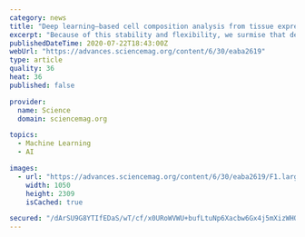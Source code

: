 ```yaml
---
category: news
title: "Deep learning–based cell composition analysis from tissue expression profiles"
excerpt: "Because of this stability and flexibility, we surmise that deep learning will become an algorithmic mainstay for cell deconvolution of various data types. Scaden’s software package and web application are easy to use on new as well as diverse existing ..."
publishedDateTime: 2020-07-22T18:43:00Z
webUrl: "https://advances.sciencemag.org/content/6/30/eaba2619"
type: article
quality: 36
heat: 36
published: false

provider:
  name: Science
  domain: sciencemag.org

topics:
  - Machine Learning
  - AI

images:
  - url: "https://advances.sciencemag.org/content/6/30/eaba2619/F1.large.jpg"
    width: 1050
    height: 2309
    isCached: true

secured: "/dArSU9G8YTIfEDaS/wT/cf/x0URoWVWU+bufLtuNp6Xacbw6Gx4j5mXizWHQKSrC8w+qLN/yGEWKpEBhRGBi2Lsrf8xTOSuLZWejdjC+VA13HPsin5711saGVWVIjD/7ywEY13iea/4magcCjR7RFc+MU53RlemxdXuS4uhS6MSttMCZah6neojGfiy2DcBBY4UgOjFuD/QKvP04H6ZUWA7W0nXX3mXGRpG7W7MSeAHoQJnQPJ7XK2AtvWmmlw1b8gTkGxBtzCzIrkCGnBIEKVd7byMVNp/4N/piUTT0cYjdHfetb7gijacFtDCmTY4wdeAaCkFSFTl91ooCrpFTw==;fHjvG/OQJ/5WDzjpz1OXhg=="
---
```


